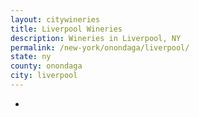 ```yaml
---
layout: citywineries
title: Liverpool Wineries
description: Wineries in Liverpool, NY
permalink: /new-york/onondaga/liverpool/
state: ny
county: onondaga
city: liverpool
---
```

-
